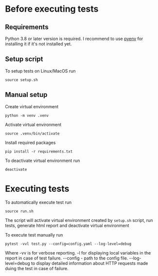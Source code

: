 # Before executing tests

## Requirements

Python 3.8 or later version is required. I recommend to use [pyenv](https://github.com/pyenv/pyenv) for installing
it if it's not installed yet.

## Setup script

To setup tests on Linux/MacOS run

    source setup.sh

## Manual setup

Create virtual environment

    python -m venv .venv

Activate virtual environment

    source .venv/bin/activate

Install required packages

    pip install -r requirements.txt

To deactivate virtual environment run

    deactivate

# Executing tests

To automatically execute test run

    source run.sh

The script will activate virtual environment created by `setup.sh` script, run tests, generate html report and
deactivate virtual environment

To execute test manually run

    pytest -vvl test.py --config=config.yaml --log-level=debug

Where -vv is for verbose reporting. -l for displaying local variables in the report in case of test failure. --config -
path to the config file. --log-level=debug to display detailed information about HTTP requests made duing the test 
in case of failure.